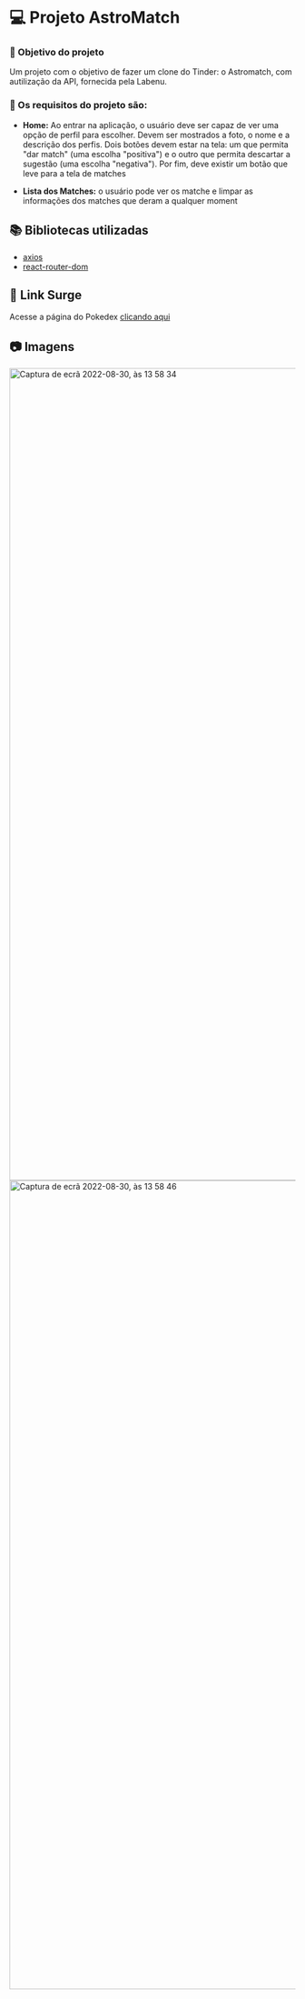 # 💻 Projeto AstroMatch

### :dart: Objetivo do projeto
 Um projeto com o objetivo de fazer um clone do Tinder: o Astromatch, com autilização da API, fornecida pela Labenu.

### :small_blue_diamond: Os requisitos do projeto são:
- **Home:** 
    Ao entrar na aplicação, o usuário deve ser capaz de ver uma opção de perfil para escolher. Devem ser mostrados a foto, o nome e a descrição 
    dos perfis. Dois botões devem estar na tela: um que permita "dar match" (uma escolha "positiva") e o outro que permita descartar a sugestão (uma
    escolha "negativa"). Por fim, deve existir um botão que leve para a tela de matches

- **Lista dos Matches:**
    o usuário pode ver os matche e limpar as informações dos matches que deram a qualquer moment





## :books: Bibliotecas utilizadas
- [axios](https://github.com/axios/axios)
- [react-router-dom](https://v5.reactrouter.com/)


## 🔗 Link Surge 
Acesse a página do Pokedex [clicando aqui]()


## 📷 Imagens
<img width="1429" alt="Captura de ecrã 2022-08-30, às 13 58 34" src="https://user-images.githubusercontent.com/46450381/187450962-dfdb10e1-265e-4c22-b6d7-ddcbd73c5aea.png">
<img width="1423" alt="Captura de ecrã 2022-08-30, às 13 58 46" src="https://user-images.githubusercontent.com/46450381/187450995-3b12ca66-d78b-49c8-8aff-fea445187bb4.png">

